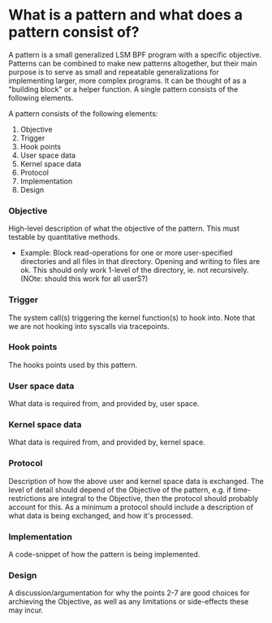 # What is a pattern and what does a pattern consist of?
A pattern is a small generalized LSM BPF program with a specific objective. 
Patterns can be combined to make new patterns altogether, but their main purpose is to serve as small and repeatable generalizations for implementing larger, more complex programs. It can be thought of as a "building block" or a helper function. A single pattern consists of the following elements. 

A pattern consists of the following elements:
1. Objective
2. Trigger
3. Hook points
4. User space data
5. Kernel space data 
6. Protocol
7. Implementation 
8. Design


### Objective
High-level description of what the objective of the pattern. This must testable by quantitative methods.
* Example: Block read-operations for one or more user-specified directories and all files in that directory. Opening and writing to files are ok. This should only work 1-level of the directory, ie. not recursively. (NOte: should this work for all userS?) 

### Trigger
The system call(s) triggering the kernel function(s) to hook into. Note that we are not hooking into syscalls via tracepoints.

### Hook points
The hooks points used by this pattern.

### User space data
What data is required from, and provided by, user space.

### Kernel space data
What data is required from, and provided by, kernel space.

### Protocol
Description of how the above user and kernel space data is exchanged. The level of detail should depend of the Objective of the pattern, e.g. if time-restrictions are integral to the Objective, then the protocol should probably account for this. As a minimum a protocol should include a description of what data is being exchanged, and how it's processed.

### Implementation
A code-snippet of how the pattern is being implemented. 

### Design
A discussion/argumentation for why the points 2-7 are good choices for archieving the Objective, as well as any limitations or side-effects these may incur.   



